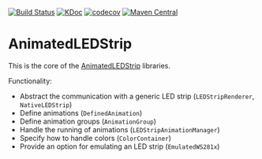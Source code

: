 [![Build Status](https://github.com/AnimatedLEDStrip/AnimatedLEDStrip/actions/workflows/test.yml/badge.svg)](https://github.com/AnimatedLEDStrip/AnimatedLEDStrip/actions/workflows/test.yml)
[![KDoc](https://img.shields.io/badge/KDoc-read-green.svg)](https://animatedledstrip.github.io/AnimatedLEDStrip/animatedledstrip-core/)
[![codecov](https://codecov.io/gh/AnimatedLEDStrip/AnimatedLEDStrip/branch/master/graph/badge.svg)](https://codecov.io/gh/AnimatedLEDStrip/AnimatedLEDStrip)
[![Maven Central](https://maven-badges.herokuapp.com/maven-central/io.github.animatedledstrip/animatedledstrip-core/badge.svg)](https://maven-badges.herokuapp.com/maven-central/io.github.animatedledstrip/animatedledstrip-core)

# AnimatedLEDStrip
This is the core of the [AnimatedLEDStrip](https://animatedledstrip.github.io) libraries.

Functionality:
- Abstract the communication with a generic LED strip (`LEDStripRenderer`, `NativeLEDStrip`)
- Define animations (`DefinedAnimation`)
- Define animation groups (`AnimationGroup`)
- Handle the running of animations (`LEDStripAnimationManager`)
- Specify how to handle colors (`ColorContainer`)
- Provide an option for emulating an LED strip (`EmulatedWS281x`)
